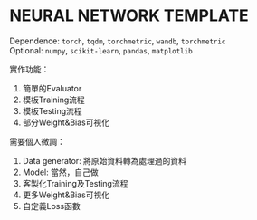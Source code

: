 # NEURAL NETWORK TEMPLATE

Dependence: `torch`, `tqdm`, `torchmetric`, `wandb`, `torchmetric`  
Optional: `numpy`, `scikit-learn`, `pandas`, `matplotlib`

實作功能：
1. 簡單的Evaluator
2. 模板Training流程
3. 模板Testing流程
4. 部分Weight&Bias可視化

需要個人微調：
1. Data generator: 將原始資料轉為處理過的資料
2. Model: 當然，自己做
3. 客製化Training及Testing流程
4. 更多Weight&Bias可視化
5. 自定義Loss函數
